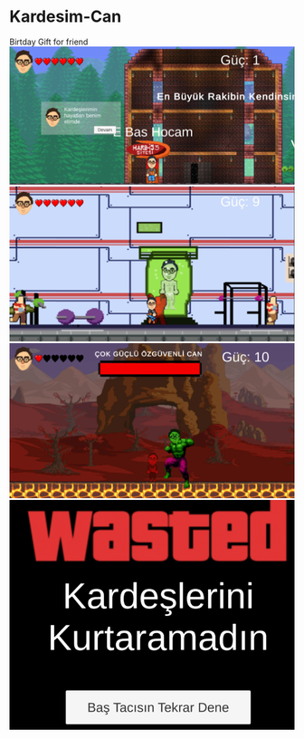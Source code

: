 # Kardesim-Can
Birtday Gift for friend
![Sc1](https://github.com/arrdakaya/Kardesim-Can-Game/blob/main/Images/Screenshot_1.png)
![Gym](https://github.com/arrdakaya/Kardesim-Can-Game/blob/main/Images/Screenshot_2.png)
![BossFight](https://github.com/arrdakaya/Kardesim-Can-Game/blob/main/Images/Screenshot_3.png)
![GameOver](https://github.com/arrdakaya/Kardesim-Can-Game/blob/main/Images/Screenshot_4.png)
